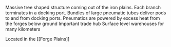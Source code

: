 Massive tree shaped structure coming out of the iron plains. 
Each branch terminates in a docking port. 
Bundles of large pneumatic tubes deliver pods to and from docking ports.
Pneumatics are powered by excess heat from the forges below ground
Important trade hub
Surface level warehouses for many kilometers

Located in the [[Forge Plains]]